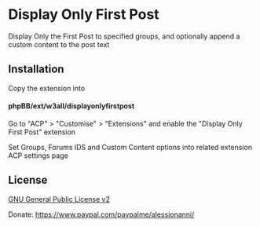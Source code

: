 # Display Only First Post
Display Only the First Post to specified groups, and optionally append a custom content to the post text 

## Installation

Copy the extension into 
#### phpBB/ext/w3all/displayonlyfirstpost

Go to "ACP" > "Customise" > "Extensions" and enable the "Display Only First Post" extension

Set Groups, Forums IDS and Custom Content options into related extension ACP settings page

## License

[GNU General Public License v2](license.txt)

Donate: https://www.paypal.com/paypalme/alessionanni/
